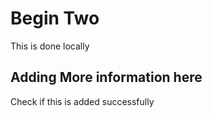 # Begin Two
This is done locally

## Adding More information here
Check if this is added successfully 